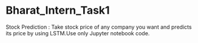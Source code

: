 # Bharat_Intern_Task1

Stock Prediction :
Take stock price of any company you want and predicts its price by using LSTM.Use only Jupyter notebook code.
